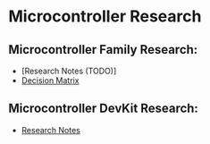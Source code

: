 # Microcontroller Research
## Microcontroller Family Research:
* [Research Notes (TODO)]
* [Decision Matrix](Microcontroller_Family_Chart.pdf)
  
## Microcontroller DevKit Research:
* [Research Notes](Microcontroller_DevKit.md)

